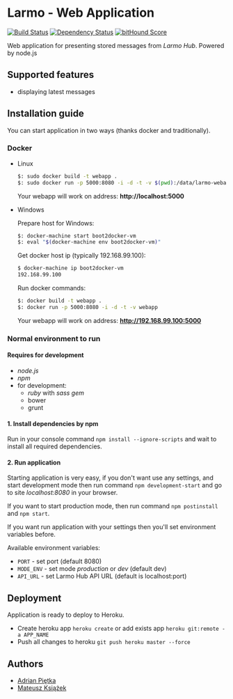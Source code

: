 # Larmo - Web Application

[![Build Status](https://travis-ci.org/larmo-hub/larmo-webapp.svg)](https://travis-ci.org/larmo-hub/larmo-webapp)
[![Dependency Status](https://david-dm.org/larmo-hub/larmo-webapp.svg)](https://david-dm.org/larmo-hub/larmo-webapp)
[![bitHound Score](https://www.bithound.io/github/larmo-hub/larmo-webapp/badges/score.svg)](https://www.bithound.io/github/larmo-hub/larmo-webapp)

Web application for presenting stored messages from *Larmo Hub*. Powered by node.js

## Supported features

* displaying latest messages

## Installation guide

You can start application in two ways (thanks docker and traditionally).

### Docker

* Linux

    ```bash
    $: sudo docker build -t webapp .
    $: sudo docker run -p 5000:8080 -i -d -t -v $(pwd):/data/larmo-webapp webapp
    ```

    Your webapp will work on address: **http://localhost:5000**

* Windows

    Prepare host for Windows:
 
    ```bash
    $: docker-machine start boot2docker-vm
    $: eval "$(docker-machine env boot2docker-vm)"
    ```
 
    Get docker host ip (typically 192.168.99.100):

    ```bash
    $ docker-machine ip boot2docker-vm
    192.168.99.100
    ```

    Run docker commands:

    ```bash
    $: docker build -t webapp .
    $: docker run -p 5000:8080 -i -d -t -v webapp
    ```

    Your webapp will work on address: **http://192.168.99.100:5000**

### Normal environment to run

#### Requires for development

- *node.js*
- *npm*
- for development:
    - *ruby* with *sass gem*
    - bower
    - grunt

#### 1. Install dependencies by npm

Run in your console command ```npm install --ignore-scripts``` and wait to install all required dependencies.

#### 2. Run application

Starting application is very easy, if you don't want use any settings, and start development mode then run command 
```npm development-start``` and go to site *localhost:8080* in your browser.

If you want to start production mode, then run command ```npm postinstall``` and ```npm start```.

If you want run application with your settings then you'll set environment variables before.

Available environment variables:

- ```PORT``` - set port (default 8080)
- ```MODE_ENV``` - set mode *production* or *dev* (default dev)
- ```API_URL``` - set Larmo Hub API URL (default is localhost:port)

## Deployment

Application is ready to deploy to Heroku. 

- Create heroku app ```heroku create``` or add exists app ```heroku git:remote -a APP_NAME```
- Push all changes to heroku ```git push heroku master --force```

## Authors

* [Adrian Piętka](mailto:apietka@future-processing.com)
* [Mateusz Książek](mailto:mksiazek@future-processing.com)
